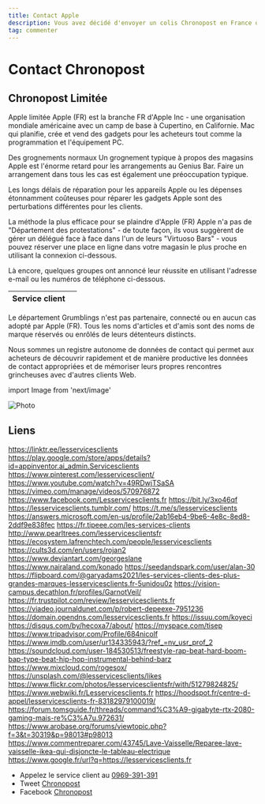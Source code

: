 ```yaml
---
title: Contact Apple
description: Vous avez décidé d'envoyer un colis Chronopost en France ou à l'étranger ? Est-il sûr de dire que vous êtes un particulier ou un expert ? Vous devez connaître les différentes phases de prise en charge de votre envoi et par la suite être sensibilisé en permanence à l'avancement de son envoi ? L'aide au suivi Chronopost est à votre disposition, sur le web ou par téléphone, pour vous permettre de suivre chacune des étapes de l'acheminement de votre liasse. Vous voudrez en fait tenir le bénéficiaire au courant du jour d'apparition de son colis et lui dire si un éventuel report du transport pourrait survenir....
tag: commenter
---
```


# Contact Chronopost

## Chronopost Limitée

Apple limitée
Apple (FR) est la branche FR d'Apple Inc - une organisation mondiale américaine avec un camp de base à Cupertino, en Californie. Mac qui planifie, crée et vend des gadgets pour les acheteurs tout comme la programmation et l'équipement PC.

Des grognements normaux
Un grognement typique à propos des magasins Apple est l'énorme retard pour les arrangements au Genius Bar. Faire un arrangement dans tous les cas est également une préoccupation typique.

Les longs délais de réparation pour les appareils Apple ou les dépenses étonnamment coûteuses pour réparer les gadgets Apple sont des perturbations différentes pour les clients.

La méthode la plus efficace pour se plaindre d'Apple (FR)
Apple n'a pas de "Département des protestations" - de toute façon, ils vous suggèrent de gérer un délégué face à face dans l'un de leurs "Virtuoso Bars" - vous pouvez réserver une place en ligne dans votre magasin le plus proche en utilisant la connexion ci-dessous.

Là encore, quelques groupes ont annoncé leur réussite en utilisant l'adresse e-mail ou les numéros de téléphone ci-dessous.


| **Service client** |                                                                                                         |
| ---------- | --------------------------------------------------------------------------------------------------------------------------- |
Le département Grumblings n'est pas partenaire, connecté ou en aucun cas adopté par Apple (FR). Tous les noms d'articles et d'amis sont des noms de marque réservés ou enrôlés de leurs détenteurs distincts.

Nous sommes un registre autonome de données de contact qui permet aux acheteurs de découvrir rapidement et de manière productive les données de contact appropriées et de mémoriser leurs propres rencontres grincheuses avec d'autres clients Web.

import Image from 'next/image'

<Image
  src="/images/Logo-Chronopost-2.jpg"
  alt="Photo"
  width={210}
  height={110}
  priority
  className="next-image"
/>

## Liens

<a href="https://linktr.ee/lesservicesclients">https://linktr.ee/lesservicesclients</a>
<a href="https://play.google.com/store/apps/details?id=appinventor.ai_admin.Servicesclients">https://play.google.com/store/apps/details?id=appinventor.ai_admin.Servicesclients</a>
<a href="https://www.pinterest.com/lesservicesclient/">https://www.pinterest.com/lesservicesclient/</a>
<a href="https://www.youtube.com/watch?v=49RDwjTSaSA">https://www.youtube.com/watch?v=49RDwjTSaSA</a>
<a href="https://vimeo.com/manage/videos/570976872">https://vimeo.com/manage/videos/570976872</a>
<a href="https://www.facebook.com/Lesservicesclients.fr">https://www.facebook.com/Lesservicesclients.fr</a>
<a href="https://bit.ly/3xo46qf">https://bit.ly/3xo46qf</a>
<a href="https://lesservicesclients.tumblr.com/">https://lesservicesclients.tumblr.com/</a>
<a href="https://t.me/s/lesservicesclients">https://t.me/s/lesservicesclients</a>
<a href="https://answers.microsoft.com/en-us/profile/2ab16eb4-9be6-4e8c-8ed8-2ddf9e838fec">https://answers.microsoft.com/en-us/profile/2ab16eb4-9be6-4e8c-8ed8-2ddf9e838fec</a>
<a href="https://fr.tipeee.com/les-services-clients">https://fr.tipeee.com/les-services-clients</a>
<a href="http://www.pearltrees.com/lesservicesclientsfr">http://www.pearltrees.com/lesservicesclientsfr</a>
<a href="https://ecosystem.lafrenchtech.com/people/lesservicesclients">https://ecosystem.lafrenchtech.com/people/lesservicesclients</a>
<a href="https://cults3d.com/en/users/rojan2">https://cults3d.com/en/users/rojan2</a>
<a href="https://www.deviantart.com/georgeslane">https://www.deviantart.com/georgeslane</a>
<a href="https://www.nairaland.com/konado">https://www.nairaland.com/konado</a>
<a href="https://seedandspark.com/user/alan-30">https://seedandspark.com/user/alan-30</a>
<a href="https://flipboard.com/@garyadams2021/les-services-clients-des-plus-grandes-marques-lesservicesclients.fr-5unidou0z">https://flipboard.com/@garyadams2021/les-services-clients-des-plus-grandes-marques-lesservicesclients.fr-5unidou0z</a>
<a href="https://vision-campus.decathlon.fr/profiles/GarnotVeil/">https://vision-campus.decathlon.fr/profiles/GarnotVeil/</a>
<a href="https://fr.trustpilot.com/review/lesservicesclients.fr">https://fr.trustpilot.com/review/lesservicesclients.fr</a>
<a href="https://viadeo.journaldunet.com/p/robert-depeexe-7951236">https://viadeo.journaldunet.com/p/robert-depeexe-7951236</a>
<a href="https://domain.opendns.com/lesservicesclients.fr">https://domain.opendns.com/lesservicesclients.fr</a>
<a href="https://issuu.com/koyeci">https://issuu.com/koyeci</a>
<a href="https://disqus.com/by/hecoxa7/about/">https://disqus.com/by/hecoxa7/about/</a>
<a href="https://myspace.com/tisep">https://myspace.com/tisep</a>
<a href="https://www.tripadvisor.com/Profile/684nicolf">https://www.tripadvisor.com/Profile/684nicolf</a>
<a href="https://www.imdb.com/user/ur134335943/?ref_=nv_usr_prof_2">https://www.imdb.com/user/ur134335943/?ref_=nv_usr_prof_2</a>
<a href="https://soundcloud.com/user-184530513/freestyle-rap-beat-hard-boom-bap-type-beat-hip-hop-instrumental-behind-barz">https://soundcloud.com/user-184530513/freestyle-rap-beat-hard-boom-bap-type-beat-hip-hop-instrumental-behind-barz</a>
<a href="https://www.mixcloud.com/rogesox/">https://www.mixcloud.com/rogesox/</a>
<a href="https://unsplash.com/@lesservicesclients/likes">https://unsplash.com/@lesservicesclients/likes</a>
<a href="https://www.flickr.com/photos/lesservicesclientsfr/with/51279824825/">https://www.flickr.com/photos/lesservicesclientsfr/with/51279824825/</a>
<a href="https://www.webwiki.fr/Lesservicesclients.fr">https://www.webwiki.fr/Lesservicesclients.fr</a>
<a href="https://hoodspot.fr/centre-d-appel/lesservicesclients-fr-83182979100019/">https://hoodspot.fr/centre-d-appel/lesservicesclients-fr-83182979100019/</a>
<a href="https://forum.tomsguide.fr/threads/command%C3%A9-gigabyte-rtx-2080-gaming-mais-re%C3%A7u.972631/">https://forum.tomsguide.fr/threads/command%C3%A9-gigabyte-rtx-2080-gaming-mais-re%C3%A7u.972631/</a>
<a href="https://www.arobase.org/forums/viewtopic.php?f=3&t=30319&p=98013#p98013">https://www.arobase.org/forums/viewtopic.php?f=3&t=30319&p=98013#p98013</a>
<a href="https://www.commentreparer.com/43745/Lave-Vaisselle/Reparee-lave-vaisselle-ikea-qui-disjoncte-le-tableau-electrique">https://www.commentreparer.com/43745/Lave-Vaisselle/Reparee-lave-vaisselle-ikea-qui-disjoncte-le-tableau-electrique</a>
<a href="https://www.google.fr/url?q=https://lesservicesclients.fr">https://www.google.fr/url?q=https://lesservicesclients.fr</a>


- Appelez le service client au [0969-391-391](0969-391-391)
- Tweet [Chronopost](https://twitter.com/Chronopost)
- Facebook [Chronopost](https://www.facebook.com/chronopost)

[^1]: Footnote **can have markup**

    and multiple paragraphs.

[^2]: Footnote text.

